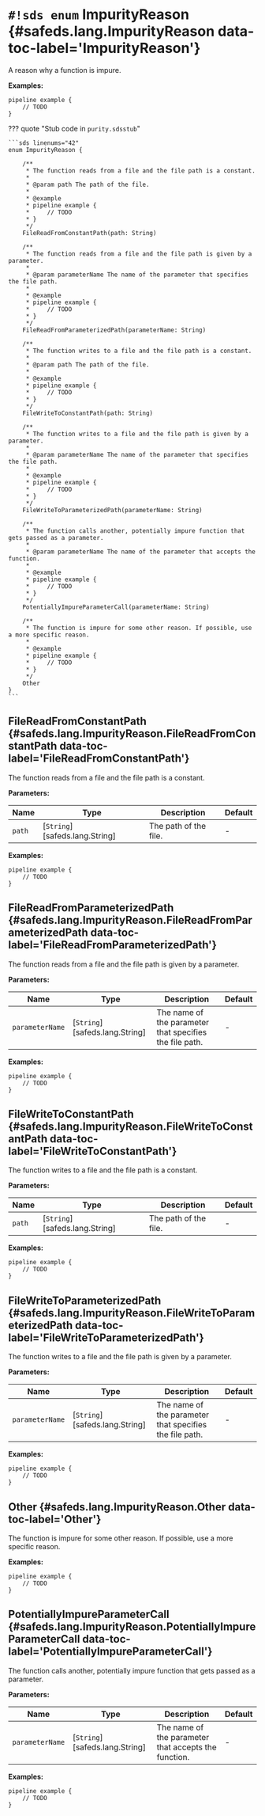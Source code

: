 # `#!sds enum` ImpurityReason {#safeds.lang.ImpurityReason data-toc-label='ImpurityReason'}

A reason why a function is impure.

**Examples:**

```sds
pipeline example {
    // TODO
}
```

??? quote "Stub code in `purity.sdsstub`"

    ```sds linenums="42"
    enum ImpurityReason {
    
        /**
         * The function reads from a file and the file path is a constant.
         *
         * @param path The path of the file.
         *
         * @example
         * pipeline example {
         *     // TODO
         * }
         */
        FileReadFromConstantPath(path: String)
    
        /**
         * The function reads from a file and the file path is given by a parameter.
         *
         * @param parameterName The name of the parameter that specifies the file path.
         *
         * @example
         * pipeline example {
         *     // TODO
         * }
         */
        FileReadFromParameterizedPath(parameterName: String)
    
        /**
         * The function writes to a file and the file path is a constant.
         *
         * @param path The path of the file.
         *
         * @example
         * pipeline example {
         *     // TODO
         * }
         */
        FileWriteToConstantPath(path: String)
    
        /**
         * The function writes to a file and the file path is given by a parameter.
         *
         * @param parameterName The name of the parameter that specifies the file path.
         *
         * @example
         * pipeline example {
         *     // TODO
         * }
         */
        FileWriteToParameterizedPath(parameterName: String)
    
        /**
         * The function calls another, potentially impure function that gets passed as a parameter.
         *
         * @param parameterName The name of the parameter that accepts the function.
         *
         * @example
         * pipeline example {
         *     // TODO
         * }
         */
        PotentiallyImpureParameterCall(parameterName: String)
    
        /**
         * The function is impure for some other reason. If possible, use a more specific reason.
         *
         * @example
         * pipeline example {
         *     // TODO
         * }
         */
        Other
    }
    ```

## FileReadFromConstantPath {#safeds.lang.ImpurityReason.FileReadFromConstantPath data-toc-label='FileReadFromConstantPath'}

The function reads from a file and the file path is a constant.

**Parameters:**

| Name | Type | Description | Default |
|------|------|-------------|---------|
| `path` | [`String`][safeds.lang.String] | The path of the file. | - |

**Examples:**

```sds
pipeline example {
    // TODO
}
```

## FileReadFromParameterizedPath {#safeds.lang.ImpurityReason.FileReadFromParameterizedPath data-toc-label='FileReadFromParameterizedPath'}

The function reads from a file and the file path is given by a parameter.

**Parameters:**

| Name | Type | Description | Default |
|------|------|-------------|---------|
| `parameterName` | [`String`][safeds.lang.String] | The name of the parameter that specifies the file path. | - |

**Examples:**

```sds
pipeline example {
    // TODO
}
```

## FileWriteToConstantPath {#safeds.lang.ImpurityReason.FileWriteToConstantPath data-toc-label='FileWriteToConstantPath'}

The function writes to a file and the file path is a constant.

**Parameters:**

| Name | Type | Description | Default |
|------|------|-------------|---------|
| `path` | [`String`][safeds.lang.String] | The path of the file. | - |

**Examples:**

```sds
pipeline example {
    // TODO
}
```

## FileWriteToParameterizedPath {#safeds.lang.ImpurityReason.FileWriteToParameterizedPath data-toc-label='FileWriteToParameterizedPath'}

The function writes to a file and the file path is given by a parameter.

**Parameters:**

| Name | Type | Description | Default |
|------|------|-------------|---------|
| `parameterName` | [`String`][safeds.lang.String] | The name of the parameter that specifies the file path. | - |

**Examples:**

```sds
pipeline example {
    // TODO
}
```

## Other {#safeds.lang.ImpurityReason.Other data-toc-label='Other'}

The function is impure for some other reason. If possible, use a more specific reason.

**Examples:**

```sds
pipeline example {
    // TODO
}
```

## PotentiallyImpureParameterCall {#safeds.lang.ImpurityReason.PotentiallyImpureParameterCall data-toc-label='PotentiallyImpureParameterCall'}

The function calls another, potentially impure function that gets passed as a parameter.

**Parameters:**

| Name | Type | Description | Default |
|------|------|-------------|---------|
| `parameterName` | [`String`][safeds.lang.String] | The name of the parameter that accepts the function. | - |

**Examples:**

```sds
pipeline example {
    // TODO
}
```
